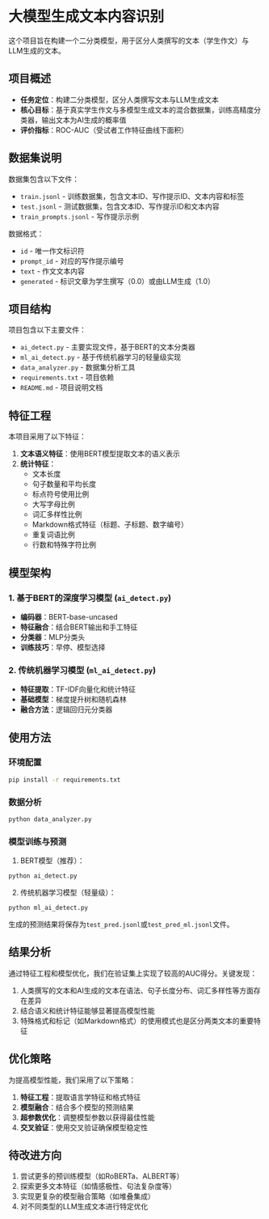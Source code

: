 # 大模型生成文本内容识别

这个项目旨在构建一个二分类模型，用于区分人类撰写的文本（学生作文）与LLM生成的文本。

## 项目概述

- **任务定位**：构建二分类模型，区分人类撰写文本与LLM生成文本
- **核心目标**：基于真实学生作文与多模型生成文本的混合数据集，训练高精度分类器，输出文本为AI生成的概率值
- **评价指标**：ROC-AUC（受试者工作特征曲线下面积）

## 数据集说明

数据集包含以下文件：

- `train.jsonl` - 训练数据集，包含文本ID、写作提示ID、文本内容和标签
- `test.jsonl` - 测试数据集，包含文本ID、写作提示ID和文本内容
- `train_prompts.jsonl` - 写作提示示例

数据格式：
- `id` - 唯一作文标识符
- `prompt_id` - 对应的写作提示编号
- `text` - 作文文本内容
- `generated` - 标识文章为学生撰写（0.0）或由LLM生成（1.0）

## 项目结构

项目包含以下主要文件：

- `ai_detect.py` - 主要实现文件，基于BERT的文本分类器
- `ml_ai_detect.py` - 基于传统机器学习的轻量级实现
- `data_analyzer.py` - 数据集分析工具
- `requirements.txt` - 项目依赖
- `README.md` - 项目说明文档

## 特征工程

本项目采用了以下特征：

1. **文本语义特征**：使用BERT模型提取文本的语义表示
2. **统计特征**：
   - 文本长度
   - 句子数量和平均长度
   - 标点符号使用比例
   - 大写字母比例
   - 词汇多样性比例
   - Markdown格式特征（标题、子标题、数字编号）
   - 重复词语比例
   - 行数和特殊字符比例

## 模型架构

### 1. 基于BERT的深度学习模型 (`ai_detect.py`)

- **编码器**：BERT-base-uncased
- **特征融合**：结合BERT输出和手工特征
- **分类器**：MLP分类头
- **训练技巧**：早停、模型选择

### 2. 传统机器学习模型 (`ml_ai_detect.py`)

- **特征提取**：TF-IDF向量化和统计特征
- **基础模型**：梯度提升树和随机森林
- **融合方法**：逻辑回归元分类器

## 使用方法

### 环境配置

```bash
pip install -r requirements.txt
```

### 数据分析

```bash
python data_analyzer.py
```

### 模型训练与预测

1. BERT模型（推荐）：

```bash
python ai_detect.py
```

2. 传统机器学习模型（轻量级）：

```bash
python ml_ai_detect.py
```

生成的预测结果将保存为`test_pred.jsonl`或`test_pred_ml.jsonl`文件。

## 结果分析

通过特征工程和模型优化，我们在验证集上实现了较高的AUC得分。关键发现：

1. 人类撰写的文本和AI生成的文本在语法、句子长度分布、词汇多样性等方面存在差异
2. 结合语义和统计特征能够显著提高模型性能
3. 特殊格式和标记（如Markdown格式）的使用模式也是区分两类文本的重要特征

## 优化策略

为提高模型性能，我们采用了以下策略：

1. **特征工程**：提取语言学特征和格式特征
2. **模型融合**：结合多个模型的预测结果
3. **超参数优化**：调整模型参数以获得最佳性能
4. **交叉验证**：使用交叉验证确保模型稳定性

## 待改进方向

1. 尝试更多的预训练模型（如RoBERTa、ALBERT等）
2. 探索更多文本特征（如情感极性、句法复杂度等）
3. 实现更复杂的模型融合策略（如堆叠集成）
4. 对不同类型的LLM生成文本进行特定优化 